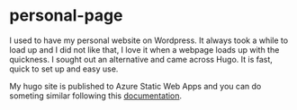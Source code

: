 # personal-page

I used to have my personal website on Wordpress. It always took a while to load up and I did not like that, I love it when a webpage loads up with the quickness.
I sought out an alternative and came across Hugo. It is fast, quick to set up and easy use.

My hugo site is published to Azure Static Web Apps and you can do someting similar following this [documentation](https://docs.microsoft.com/en-us/azure/static-web-apps/publish-hugo).
